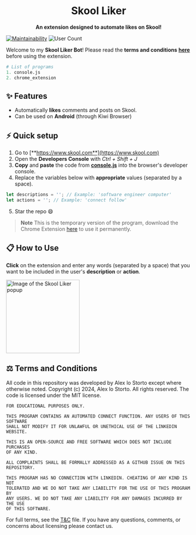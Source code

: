 <h1 align="center">Skool Liker</h1>

<p align="center">
  <b>An extension designed to automate likes on Skool!</b>
</p>

[![Maintainability](https://img.shields.io/codeclimate/maintainability/alexlostorto/skool-liker?style=for-the-badge&message=Code+Climate&labelColor=222222&logo=Code+Climate&logoColor=FFF)](https://codeclimate.com/github/alexlostorto/skool-liker/maintainability)
![User Count](https://vbr.wocr.tk/badge?page_id=alexlostorto.skool-liker&text=users&lcolor=222222&color=ffc500&style=for-the-badge&logo=Github)

Welcome to my **Skool Liker Bot**! Please read the **terms and conditions** [**here**](T&C.txt) before using the extension.

```python
# List of programs
1. console.js
2. chrome_extension
```

## ✨ Features

- Automatically **likes** comments and posts on Skool.
- Can be used on **Android** (through Kiwi Browser)

## ⚡ Quick setup

1. Go to [**https://www.skool.com**](https://www.skool.com)
2. Open the **Developers Console** with _Ctrl + Shift + J_
3. **Copy** and **paste** the code from [**console.js**](console/console.js) into the browser's developer console.
4. Replace the variables below with **appropriate** values (separated by a space).

```js
let descriptions = ''; // Example: 'software engineer computer'
let actions = ''; // Example: 'connect follow'
```

5. Star the repo 😄

> **Note** This is the temporary version of the program, download the Chrome Extension [here](docs/install.md) to use it permanently.

## 📋 How to Use

**Click** on the extension and enter any words (separated by a space) that you want to be included in the user's **description** or **action**.

<p align="left">
  <img width="200px" src="https://github.com/alexlostorto/skool-liker/raw/main/.github/popup.png" alt="Image of the Skool Liker popup">
</p>

## ⚖️ Terms and Conditions

All code in this repository was developed by Alex lo Storto except where otherwise noted. Copyright (c) 2024, Alex lo Storto. All rights reserved. The code is licensed under the MIT license.

```
FOR EDUCATIONAL PURPOSES ONLY.

THIS PROGRAM CONTAINS AN AUTOMATED CONNECT FUNCTION. ANY USERS OF THIS SOFTWARE
SHALL NOT MODIFY IT FOR UNLAWFUL OR UNETHICAL USE OF THE LINKEDIN WEBSITE.

THIS IS AN OPEN-SOURCE AND FREE SOFTWARE WHICH DOES NOT INCLUDE PURCHASES
OF ANY KIND.

ALL COMPLAINTS SHALL BE FORMALLY ADDRESSED AS A GITHUB ISSUE ON THIS
REPOSITORY.

THIS PROGRAM HAS NO CONNECTION WITH LINKEDIN. CHEATING OF ANY KIND IS NOT
TOLERATED AND WE DO NOT TAKE ANY LIABILITY FOR THE USE OF THIS PROGRAM BY
ANY USERS. WE DO NOT TAKE ANY LIABILITY FOR ANY DAMAGES INCURRED BY THE USE
OF THIS SOFTWARE.
```

For full terms, see the [T&C](T&C.txt) file. If you have any questions, comments, or concerns about licensing please contact us.
